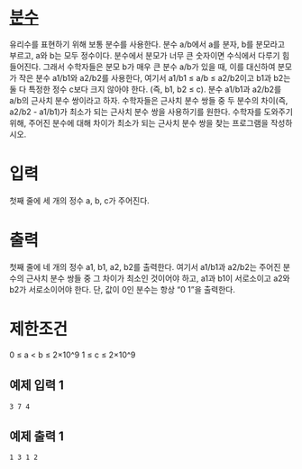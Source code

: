 # [분수](https://www.acmicpc.net/problem/1224)

유리수를 표현하기 위해 보통 분수를 사용한다. 분수 a/b에서 a를 분자, b를 분모라고 부르고, a와 b는 모두 정수이다. 분수에서 분모가 너무 큰 숫자이면 수식에서 다루기 힘들어진다. 그래서 수학자들은 분모 b가 매우 큰 분수 a/b가 있을 때, 이를 대신하여 분모가 작은 분수 a1/b1와 a2/b2를 사용한다, 여기서 a1/b1 ≤ a/b ≤ a2/b2이고 b1과 b2는 둘 다 특정한 정수 c보다 크지 않아야 한다. (즉, b1, b2 ≤ c).
분수 a1/b1과 a2/b2를 a/b의 근사치 분수 쌍이라고 하자. 수학자들은 근사치 분수 쌍들 중 두 분수의 차이(즉,  a2/b2 - a1/b1)가 최소가 되는 근사치 분수 쌍을 사용하기를 원한다. 수학자를 도와주기 위해, 주어진 분수에 대해 차이가 최소가 되는 근사치 분수 쌍을 찾는 프로그램을 작성하시오.

# 입력


첫째 줄에 세 개의 정수 a, b, c가 주어진다.

# 출력


첫째 줄에 네 개의 정수 a1, b1, a2, b2를 출력한다. 여기서 a1/b1과 a2/b2는 주어진 분수의 근사치 분수 쌍들 중 그 차이가 최소인 것이어야 하고, a1과 b1이 서로소이고 a2와 b2가 서로소이어야 한다. 단, 값이 0인 분수는 항상 “0 1”을 출력한다.

# 제한조건

0 ≤ a < b ≤ 2×10^9
1 ≤ c ≤ 2×10^9

## 예제 입력 1

```
3 7 4
```

## 예제 출력 1

```
1 3 1 2
```


